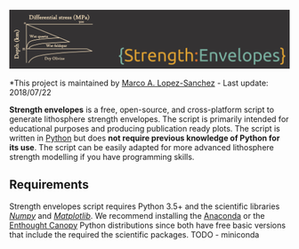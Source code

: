 ![header](https://raw.githubusercontent.com/marcoalopez/Strength_envelopes/master/figures/StrengthEnvelopes_header.png)

*This project is maintained by [Marco A. Lopez-Sanchez](https://marcoalopez.github.io/) - Last update: 2018/07/22

**Strength envelopes** is a free, open-source, and cross-platform script to generate lithosphere strength envelopes. The script is primarily intended for educational purposes and producing publication ready plots. The script is written in [Python](https://www.python.org/) but does **not require previous knowledge of Python for its use**. The script can be easily adapted for more advanced lithosphere strength modelling if you have programming skills.

## Requirements

Strength envelopes script requires Python 3.5+ and the scientific libraries [*Numpy*](http://www.numpy.org/) and [*Matplotlib*](http://matplotlib.org/). We recommend installing the [Anaconda](https://www.anaconda.com/download/) or the [Enthought Canopy](https://www.enthought.com/products/canopy/) Python distributions since both have free basic versions that include the required the scientific packages. TODO - miniconda



